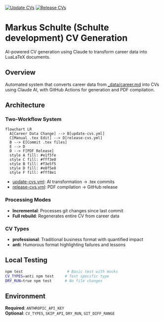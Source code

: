 [![Update CVs](https://github.com/SchulteDev/SchulteDev/actions/workflows/update-cvs.yml/badge.svg)](https://github.com/SchulteDev/SchulteDev/actions/workflows/update-cvs.yml)
[![Release CVs](https://github.com/SchulteDev/SchulteDev/actions/workflows/release-cvs.yml/badge.svg)](https://github.com/SchulteDev/SchulteDev/actions/workflows/release-cvs.yml)

# Markus Schulte (Schulte development) CV Generation

AI-powered CV generation using Claude to transform career data into LuaLaTeX documents.

## Overview

Automated system that converts career data from [_data/career.md](../_data/career.md)
into CVs using Claude AI, with GitHub Actions for generation and PDF compilation.

## Architecture

### Two-Workflow System

```mermaid
flowchart LR
  A[Career Data Change] --> B[update-cvs.yml]
  C[Manual .tex Edit] --> D[release-cvs.yml]
  B --> E[Commit .tex files]
  E --> D
  D --> F[PDF Release]
  style A fill: #e1f5fe
  style C fill: #fff3e0
  style B fill: #f3e5f5
  style D fill: #e8f5e8
  style F fill: #fff8e1
```

- [update-cvs.yml](../.github/workflows/update-cvs.yml): AI transformation → .tex commits
- [release-cvs.yml](../.github/workflows/release-cvs.yml): PDF compilation → GitHub release

### Processing Modes

- **Incremental**: Processes git changes since last commit
- **Full rebuild**: Regenerates entire CV from career data

### CV Types

- **professional**: Traditional business format with quantified impact
- **anti**: Humorous format highlighting failures and lessons

## Local Testing

```bash
npm test                    # Basic test with mocks
CV_TYPES=anti npm test     # Test specific type
DRY_RUN=true npm test      # No file changes
```

## Environment

**Required**: `ANTHROPIC_API_KEY`  
**Optional**: `CV_TYPES`, `SKIP_API`, `DRY_RUN`, `GIT_DIFF_RANGE`
